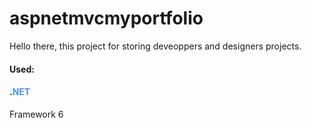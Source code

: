 # aspnetmvcmyportfolio
Hello there, this project for storing deveoppers and designers projects.
<br><h4>Used:</h4>
<p><h4>.<span style="color:#4394f0;">NET</span></h4> Framework 6</p>
